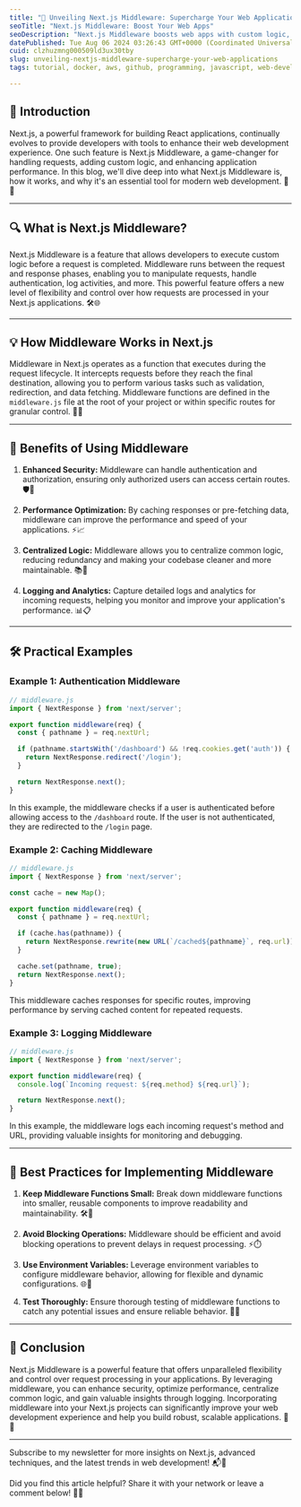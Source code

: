 ```yaml
---
title: "🌟 Unveiling Next.js Middleware: Supercharge Your Web Applications"
seoTitle: "Next.js Middleware: Boost Your Web Apps"
seoDescription: "Next.js Middleware boosts web apps with custom logic, security, performance, and centralized code handling. 🌟🚀"
datePublished: Tue Aug 06 2024 03:26:43 GMT+0000 (Coordinated Universal Time)
cuid: clzhuzmng000509ld3ux30tby
slug: unveiling-nextjs-middleware-supercharge-your-web-applications
tags: tutorial, docker, aws, github, programming, javascript, web-development, opensource, nodejs, git, developer, reactjs, devops, beginners, nextjs

---
```


## 🌟 Introduction

Next.js, a powerful framework for building React applications, continually evolves to provide developers with tools to enhance their web development experience. One such feature is Next.js Middleware, a game-changer for handling requests, adding custom logic, and enhancing application performance. In this blog, we'll dive deep into what Next.js Middleware is, how it works, and why it's an essential tool for modern web development. 🌟🚀

---

## 🔍 What is Next.js Middleware?

Next.js Middleware is a feature that allows developers to execute custom logic before a request is completed. Middleware runs between the request and response phases, enabling you to manipulate requests, handle authentication, log activities, and more. This powerful feature offers a new level of flexibility and control over how requests are processed in your Next.js applications. 🛠️🌐

---

## 💡 How Middleware Works in Next.js

Middleware in Next.js operates as a function that executes during the request lifecycle. It intercepts requests before they reach the final destination, allowing you to perform various tasks such as validation, redirection, and data fetching. Middleware functions are defined in the `middleware.js` file at the root of your project or within specific routes for granular control. 🚀🔄

---

## 🎉 Benefits of Using Middleware

1. **Enhanced Security:** Middleware can handle authentication and authorization, ensuring only authorized users can access certain routes. 🛡️🔑
    
2. **Performance Optimization:** By caching responses or pre-fetching data, middleware can improve the performance and speed of your applications. ⚡📈
    
3. **Centralized Logic:** Middleware allows you to centralize common logic, reducing redundancy and making your codebase cleaner and more maintainable. 📚🧹
    
4. **Logging and Analytics:** Capture detailed logs and analytics for incoming requests, helping you monitor and improve your application's performance. 📊📋
    

---

## 🛠️ Practical Examples

### Example 1: Authentication Middleware

```javascript
// middleware.js
import { NextResponse } from 'next/server';

export function middleware(req) {
  const { pathname } = req.nextUrl;

  if (pathname.startsWith('/dashboard') && !req.cookies.get('auth')) {
    return NextResponse.redirect('/login');
  }

  return NextResponse.next();
}
```

In this example, the middleware checks if a user is authenticated before allowing access to the `/dashboard` route. If the user is not authenticated, they are redirected to the `/login` page.

### Example 2: Caching Middleware

```javascript
// middleware.js
import { NextResponse } from 'next/server';

const cache = new Map();

export function middleware(req) {
  const { pathname } = req.nextUrl;

  if (cache.has(pathname)) {
    return NextResponse.rewrite(new URL(`/cached${pathname}`, req.url));
  }

  cache.set(pathname, true);
  return NextResponse.next();
}
```

This middleware caches responses for specific routes, improving performance by serving cached content for repeated requests.

### Example 3: Logging Middleware

```javascript
// middleware.js
import { NextResponse } from 'next/server';

export function middleware(req) {
  console.log(`Incoming request: ${req.method} ${req.url}`);

  return NextResponse.next();
}
```

In this example, the middleware logs each incoming request's method and URL, providing valuable insights for monitoring and debugging.

---

## 🔧 Best Practices for Implementing Middleware

1. **Keep Middleware Functions Small:** Break down middleware functions into smaller, reusable components to improve readability and maintainability. 🛠️📏
    
2. **Avoid Blocking Operations:** Middleware should be efficient and avoid blocking operations to prevent delays in request processing. ⚡⏱️
    
3. **Use Environment Variables:** Leverage environment variables to configure middleware behavior, allowing for flexible and dynamic configurations. 🌐🔄
    
4. **Test Thoroughly:** Ensure thorough testing of middleware functions to catch any potential issues and ensure reliable behavior. 🧪✅
    

---

## 🎉 Conclusion

Next.js Middleware is a powerful feature that offers unparalleled flexibility and control over request processing in your applications. By leveraging middleware, you can enhance security, optimize performance, centralize common logic, and gain valuable insights through logging. Incorporating middleware into your Next.js projects can significantly improve your web development experience and help you build robust, scalable applications. 🌟🚀

---

Subscribe to my newsletter for more insights on Next.js, advanced techniques, and the latest trends in web development! 📬🚀

Did you find this article helpful? Share it with your network or leave a comment below! 🙌💬